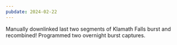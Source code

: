 ```yaml
---
pubdate: 2024-02-22
---
```


Manually downlinked last two segments of Klamath Falls burst and recombined!  Programmed two overnight burst captures.
